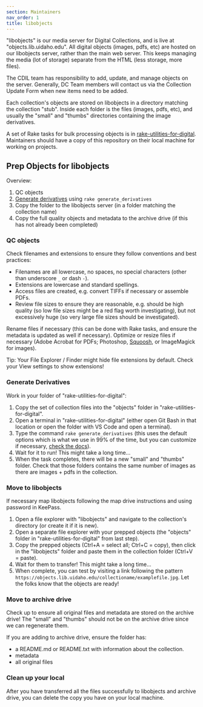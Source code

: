 ```yaml
---
section: Maintainers
nav_order: 1
title: libobjects
---
```


"libobjects" is our media server for Digital Collections, and is live at "objects.lib.uidaho.edu".
All digital objects (images, pdfs, etc) are hosted on our libobjects server, rather than the main web server.
This keeps managing the media (lot of storage) separate from the HTML (less storage, more files).

The CDIL team has responsibility to add, update, and manage objects on the server. 
Generally, DC Team members will contact us via the Collection Update Form when new items need to be added. 

Each collection's objects are stored on libobjects in a directory matching the collection "stub". 
Inside each folder is the files (images, pdfs, etc), and usually the "small" and "thumbs" directories containing the image derivatives.

A set of Rake tasks for bulk processing objects is in [rake-utilities-for-digital](https://github.com/uidaholib/rake-utilities-for-digital).
Maintainers should have a copy of this repository on their local machine for working on projects.

## Prep Objects for libobjects

Overview: 

1. QC objects
2. [Generate derivatives](https://collectionbuilder.github.io/cb-docs/docs/objects/derivatives/#generate-derivatives-rake-task) using `rake generate_derivatives`
3. Copy the folder to the libobjects server (in a folder matching the collection name)
4. Copy the full quality objects and metadata to the archive drive (if this has not already been completed)

### QC objects

Check filenames and extensions to ensure they follow conventions and best practices:

- Filenames are all lowercase, no spaces, no special characters (other than underscore `_` or dash `-`).
- Extensions are lowercase and standard spellings.
- Access files are created, e.g. convert TIFFs if necessary or assemble PDFs.
- Review file sizes to ensure they are reasonable, e.g. should be high quality (so low file sizes might be a red flag worth investigating), but not excessively huge (so very large file sizes should be investigated). 

Rename files if necessary (this can be done with Rake tasks, and ensure the metadata is updated as well if necessary).
Optimize or resize files if necessary (Adobe Acrobat for PDFs; Photoshop, [Squoosh](https://squoosh.app/), or ImageMagick for images).

Tip: Your File Explorer / Finder might hide file extensions by default. Check your View settings to show extensions!

### Generate Derivatives

Work in your folder of "rake-utilities-for-digital": 

1. Copy the set of collection files into the "objects" folder in "rake-utilities-for-digital".
2. Open a terminal in "rake-utilities-for-digital" (either open Git Bash in that location or open the folder with VS Code and open a terminal).
3. Type the command `rake generate_derivatives` (this uses the default options which is what we use in 99% of the time, but you can customize if necessary, [check the docs](https://github.com/uidaholib/rake-utilities-for-digital/blob/main/docs/generate_derivatives.md)).
4. Wait for it to run! This might take a long time...
5. When the task completes, there will be a new "small" and "thumbs" folder. Check that those folders contains the same number of images as there are images + pdfs in the collection.

### Move to libobjects

If necessary map libobjects following the map drive instructions and using password in KeePass.

1. Open a file explorer with "libobjects" and navigate to the collection's directory (or create it if it is new).
2. Open a separate file explorer with your prepped objects (the "objects" folder in "rake-utilities-for-digital" from last step).
3. Copy the prepped objects (Ctrl+A = select all; Ctrl+C = copy), then click in the "libobjects" folder and paste them in the collection folder (Ctrl+V = paste).
4. Wait for them to transfer! This might take a long time...
5. When complete, you can test by visiting a link following the pattern `https://objects.lib.uidaho.edu/collectioname/examplefile.jpg`. Let the folks know that the objects are ready!

### Move to archive drive

Check up to ensure all original files and metadata are stored on the archive drive!
The "small" and "thumbs" should not be on the archive drive since we can regenerate them.

If you are adding to archive drive, ensure the folder has:

- a README.md or README.txt with information about the collection.
- metadata
- all original files

### Clean up your local

After you have transferred all the files successfully to libobjects and archive drive, you can delete the copy you have on your local machine.
